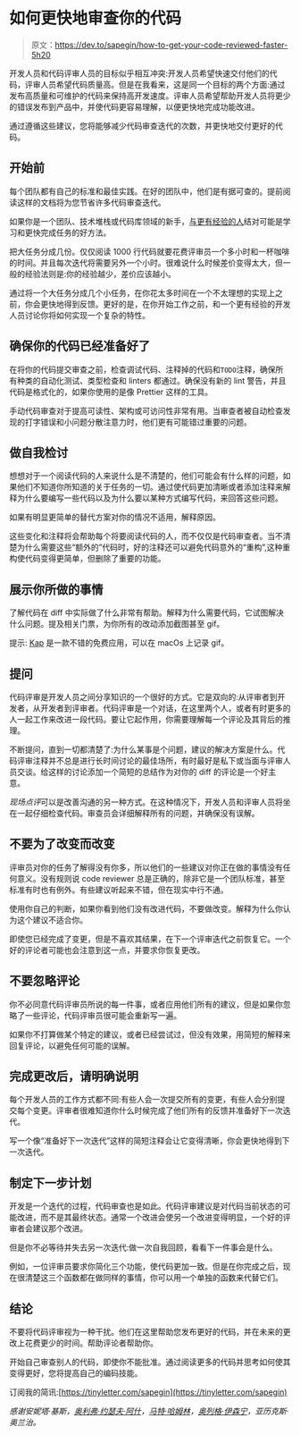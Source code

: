 # 如何更快地审查你的代码

> 原文：<https://dev.to/sapegin/how-to-get-your-code-reviewed-faster-5h20>

开发人员和代码评审人员的目标似乎相互冲突:开发人员希望快速交付他们的代码，评审人员希望代码质量高。但是在我看来，这是同一个目标的两个方面:通过发布高质量和可维护的代码来保持高开发速度。评审人员希望帮助开发人员将更少的错误发布到产品中，并使代码更容易理解，以便更快地完成功能改进。

通过遵循这些建议，您将能够减少代码审查迭代的次数，并更快地交付更好的代码。

## 开始前

每个团队都有自己的标准和最佳实践。在好的团队中，他们是有据可查的。提前阅读这样的文档将为您节省许多代码审查迭代。

如果你是一个团队、技术堆栈或代码库领域的新手，[与更有经验的人](https://medium.com/@oleg008/pair-programming-will-save-you-money-98d3f2fd0bca)结对可能是学习和更快完成任务的好方法。

把大任务分成几份。仅仅阅读 1000 行代码就要花费评审员一个多小时和一杯咖啡的时间。并且每次迭代将需要另外一个小时。很难说什么时候差价变得太大，但一般的经验法则是:你的经验越少，差价应该越小。

通过将一个大任务分成几个小任务，在你花太多时间在一个不太理想的实现上之前，你会更快地得到反馈。更好的是，在你开始工作之前，和一个更有经验的开发人员讨论你将如何实现一个复杂的特性。

## 确保你的代码已经准备好了

在将你的代码提交审查之前，检查调试代码、注释掉的代码和`TODO`注释，确保所有种类的自动化测试、类型检查和 linters 都通过。确保没有新的 lint 警告，并且代码是格式化的，如果你使用的是像 Prettier 这样的工具。

手动代码审查对于提高可读性、架构或可访问性非常有用。当审查者被自动检查发现的打字错误和小问题分散注意力时，他们更有可能错过重要的问题。

## 做自我检讨

想想对于一个阅读代码的人来说什么是不清楚的，他们可能会有什么样的问题，如果他们不知道你所知道的关于任务的一切。通过使代码更加清晰或者添加注释来解释为什么要编写一些代码以及为什么要以某种方式编写代码，来回答这些问题。

如果有明显更简单的替代方案对你的情况不适用，解释原因。

这些变化和注释将会帮助每个将要阅读代码的人，而不仅仅是代码审查者。当不清楚为什么需要这些“额外的”代码时，好的注释还可以避免代码意外的“重构”,这种重构使代码变得更简单，但删除了重要的功能。

## 展示你所做的事情

了解代码在 diff 中实际做了什么非常有帮助。解释为什么需要代码，它试图解决什么问题。提及相关门票，为你所有的改动添加截图甚至 gif。

提示: [Kap](https://getkap.co/) 是一款不错的免费应用，可以在 macOs 上记录 gif。

## 提问

代码评审是开发人员之间分享知识的一个很好的方式。它是双向的:从评审者到开发者，从开发者到评审者。代码评审是一个对话，在这里两个人，或者有时更多的人一起工作来改进一段代码。要让它起作用，你需要理解每一个评论及其背后的推理。

不断提问，直到一切都清楚了:为什么某事是个问题，建议的解决方案是什么。代码评审注释并不总是进行长时间讨论的最佳场所，有时最好是私下或当面与评审人员交谈。给这样的讨论添加一个简短的总结作为对你的 diff 的评论是一个好主意。

*现场点评*可以是改善沟通的另一种方式。在这种情况下，开发人员和评审人员将坐在一起仔细检查代码。审查员会详细解释所有的问题，并确保没有误解。

## 不要为了改变而改变

评审员对你的任务了解得没有你多，所以他们的一些建议对你正在做的事情没有任何意义。没有规则说 code reviewer 总是正确的，除非它是一个团队标准，甚至标准有时也有例外。有些建议听起来不错，但在现实中行不通。

使用你自己的判断，如果你看到他们没有改进代码，不要做改变。解释为什么你认为这个建议不适合你。

即使您已经完成了变更，但是不喜欢其结果，在下一个评审迭代之前恢复它。一个好的评论者可能也会注意到这一点，并要求你恢复更改。

## 不要忽略评论

你不必同意代码评审员所说的每一件事，或者应用他们所有的建议，但是如果你忽略了一些评论，代码评审员很可能会重新写一遍。

如果你不打算做某个特定的建议，或者已经尝试过，但没有效果，用简短的解释来回复评论，以避免任何可能的误解。

## 完成更改后，请明确说明

每个开发人员的工作方式都不同:有些人会一次提交所有的变更，有些人会分别提交每个变更。评审者很难知道你什么时候完成了他们所有的反馈并准备好下一次迭代。

写一个像“准备好下一次迭代”这样的简短注释会让它变得清晰，你会更快地得到下一次迭代。

## 制定下一步计划

开发是一个迭代的过程，代码审查也是如此。代码评审建议是对代码当前状态的可能改进，而不是其最终状态。通常一个改进会使另一个改进变得明显，一个好的评审者会建议那个改进。

但是你不必等待并失去另一次迭代:做一次自我回顾，看看下一件事会是什么。

例如，一位评审员要求你简化三个功能，使代码更加一致。但是在你完成之后，现在很清楚这三个函数都在做同样的事情，你可以用一个单独的函数来代替它们。

## 结论

不要将代码评审视为一种干扰。他们在这里帮助您发布更好的代码，并在未来的更改上花费更少的时间。帮助评论者帮助你。

开始自己审查别人的代码，即使你不能批准。通过阅读更多的代码并思考如何使其变得更好，您将提高自己的编码技能。

订阅我的简讯:[https://tinyletter.com/sapegin](https://tinyletter.com/sapegin)

*感谢安妮塔·基斯，[奥利弗·约瑟夫·阿什](https://oliverjash.me/)，[马特·哈姆林](https://matthamlin.me)，[奥列格·伊森宁](https://twitter.com/oleg008)，亚历克斯·奥兰治。*